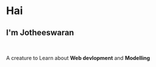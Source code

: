 <html>
    <head></head>
    <body>
        <p><h1>Hai</h1><h2>I'm Jotheeswaran</h2></p><br>
        <p>A creature to Learn about <b>Web devlopment</b> and <b>Modelling</b></p><br>
    </body>
</html>
